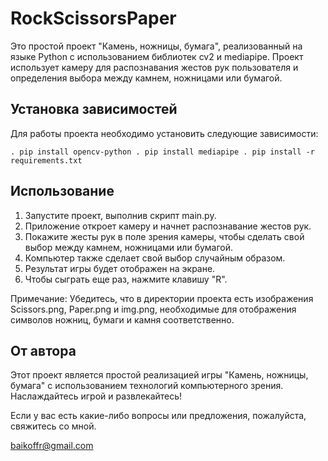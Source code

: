 # RockScissorsPaper

Это простой проект "Камень, ножницы, бумага", реализованный на языке Python с использованием библиотек cv2 и mediapipe. Проект использует камеру для распознавания жестов рук пользователя и определения выбора между камнем, ножницами или бумагой.

## Установка зависимостей
Для работы проекта необходимо установить следующие зависимости:

`
. pip install opencv-python
. pip install mediapipe
. pip install -r requirements.txt
`


## Использование
1. Запустите проект, выполнив скрипт main.py.
2. Приложение откроет камеру и начнет распознавание жестов рук.
3. Покажите жесты рук в поле зрения камеры, чтобы сделать свой выбор между камнем, ножницами или бумагой.
4. Компьютер также сделает свой выбор случайным образом.
5. Результат игры будет отображен на экране.
6. Чтобы сыграть еще раз, нажмите клавишу "R".

Примечание: Убедитесь, что в директории проекта есть изображения Scissors.png, Paper.png и img.png, необходимые для отображения символов ножниц, бумаги и камня соответственно.

## От автора
Этот проект является простой реализацией игры "Камень, ножницы, бумага" с использованием технологий компьютерного зрения. Наслаждайтесь игрой и развлекайтесь!

Если у вас есть какие-либо вопросы или предложения, пожалуйста, свяжитесь со мной.

baikoffr@gmail.com

